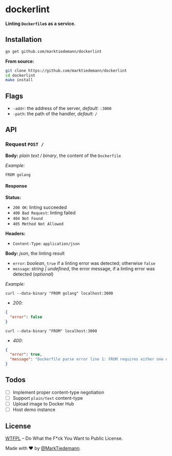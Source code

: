 # dockerlint

**Linting `Dockerfile`s as a service.**

## Installation

```sh
go get github.com/marktiedemann/dockerlint
```

**From source:**

```sh
git clone https://github.com/marktiedemann/dockerlint
cd dockerlint
make install
```

## Flags

- `-addr`: the address of the server, *default:* `:3000`
- `-path`: the path of the handler, *default:* `/`

## API

### Request `POST /`

**Body:** *plain text / binary*, the content of the `Dockerfile`

*Example:*

```
FROM golang
```

#### Response

**Status:**

- `200 OK`: linting succeeded
- `400 Bad Request`: linting failed
- `404 Not Found`
- `405 Method Not Allowed`

**Headers:**

- `Content-Type`: `application/json`

**Body:** *json*, the linting result

- `error`: *boolean*, `true` if a linting error was detected; otherwise `false`
- `message`: *string | undefined*, the error message, if a linting error was detected (*optional*)

*Example:*

`curl --data-binary "FROM golang" localhost:3000`

- *200*:

```json
{
  "error": false
}
```

`curl --data-binary "FROM" localhost:3000`

- *400*:

```json
{
  "error": true,
  "message": "Dockerfile parse error line 1: FROM requires either one or three arguments"
}
```

## Todos

 - [ ] Implement proper content-type negotiation
 - [ ] Support `plain/text` content-type
 - [ ] Upload image to Docker Hub
 - [ ] Host demo instance

## License

[WTFPL](http://www.wtfpl.net/) – Do What the F*ck You Want to Public License.

Made with :heart: by [@MarkTiedemann](https://twitter.com/MarkTiedemannDE).